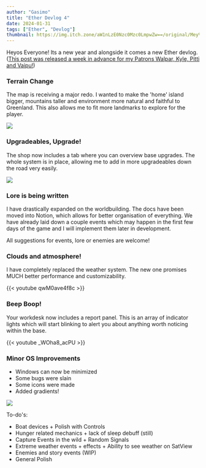 ```yaml
---
author: "Gasimo"
title: "Ether Devlog 4"
date: 2024-01-31
tags: ["Ether", "Devlog"]
thumbnail: https://img.itch.zone/aW1nLzE0Nzc0Mzc0LmpwZw==/original/Mey%2FIy.jpg
---
```



Heyos Everyone! Its a new year and alongside it comes a new Ether devlog.
([This post was released a week in advance for my Patrons Walpar, Kyle, Pitti and Vaipu!](https://www.patreon.com/posts/95856614/))

### **Terrain Change**
The map is receiving a major redo. I wanted to make the 'home' island bigger, mountains taller and environment more natural and faithful to Greenland. This also allows me to fit more landmarks to explore for the player.

![](https://img.itch.zone/aW1nLzE0Nzc0Mzc2LmpwZw==/original/qnCq0U.jpg)

### **Upgradeables, Upgrade!**
The shop now includes a tab where you can overview base upgrades. The whole system is in place, allowing me to add in more upgradeables down the road very easily.

![](https://img.itch.zone/aW1nLzE0Nzc0Mzc1LmpwZw==/original/O41pCN.jpg)

 ### **Lore is being written**

I have drastically expanded on the worldbuilding. The docs have been moved into Notion, which allows for better organisation of everything. We have already laid down a couple events which may happen in the first few days of the game and I will implement them later in development.

All suggestions for events, lore or enemies are welcome!

### **Clouds and atmosphere!**
I have completely replaced the weather system. The new one promises MUCH better performance and customizability.

{{< youtube qwM0ave4f8c >}}


 ### **Beep Boop!**
Your workdesk now includes a report panel. This is an array of indicator lights which will start blinking to alert you about anything worth noticing within the base.

{{< youtube _WOha8_acPU >}}

 ### Minor OS Improvements
- Windows can now be minimized  
- Some bugs were slain  
- Some icons were made  
- Added gradients!  

![](https://img.itch.zone/aW1nLzE0Nzc0NDE1LnBuZw==/original/T5KRaY.png)

To-do's:  
- Boat devices + Polish with Controls  
- Hunger related mechanics + lack of sleep debuff (still)  
- Capture Events in the wild + Random Signals  
- Extreme weather events + effects + Ability to see weather on SatView  
- Enemies and story events (WIP)  
- General Polish